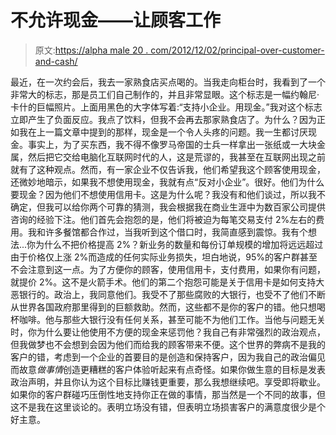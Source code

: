 # 不允许现金——让顾客工作

> 原文:[https://alpha male 20 . com/2012/12/02/principal-over-customer-and-cash/](https://alphamale20.com/2012/12/02/principle-over-customer-and-cash/)

最近，在一次约会后，我去一家熟食店买点喝的。当我走向柜台时，我看到了一个非常大的标志，那是员工们自己制作的，并且非常显眼。这个标志是一幅约翰尼·卡什的巨幅照片。上面用黑色的大字体写着:“支持小企业。用现金。”我对这个标志立即产生了负面反应。我点了饮料，但我不会再去那家熟食店了。为什么？因为正如我在上一篇文章中提到的那样，现金是一个令人头疼的问题。我一生都讨厌现金。事实上，为了买东西，我不得不像罗马帝国的士兵一样拿出一张纸或一大块金属，然后把它交给电脑化互联网时代的人，这是荒谬的，我甚至在互联网出现之前就有了这种观点。然而，有一家企业不仅告诉我，他们希望我这个顾客使用现金，还微妙地暗示，如果我不想使用现金，我就有点“反对小企业”。很好。他们为什么要现金？因为他们不想使用信用卡。这是为什么呢？我没有和他们谈过，所以我不确定，但我可以给你两个可靠的猜测，我会根据我在商业生涯中为数百家公司提供咨询的经验下注。他们首先会抱怨的是，他们将被迫为每笔交易支付 2%左右的费用。我和许多餐馆都合作过，当我听到这个借口时，我简直感到震惊。我有个想法...你为什么不把价格提高 2%？新业务的数量和每份订单规模的增加将远远超过由于价格仅上涨 2%而造成的任何实际业务损失，坦白地说，95%的客户群甚至不会注意到这一点。为了方便你的顾客，使用信用卡，支付费用，如果你有问题，就提价 2%。这不是火箭手术。他们的第二个抱怨可能是关于信用卡是如何支持大恶银行的。政治上，我同意他们。我受不了那些腐败的大银行，也受不了他们不断从世界各国政府那里得到的巨额救助。然而，这些都不是你的客户的错。他只想喝杯咖啡。他与那些大银行没有任何关系，甚至可能不为他们工作。当他与问题无关时，你为什么要让他使用不方便的现金来惩罚他？我自己有非常强烈的政治观点，但我做梦也不会想到会因为他们而给我的顾客带来不便。这个世界的弊病不是我的客户的错，考虑到一个企业的首要目的是创造和保持客户，因为我自己的政治偏见而故意*做事情*创造更糟糕的客户体验听起来有点奇怪。如果你做生意的目标是发表政治声明，并且你认为这个目标比赚钱更重要，那么我想继续吧。享受即将歇业。如果你的客户群碰巧压倒性地支持你正在做的事情，那当然是一个不同的故事，但这不是我在这里谈论的。表明立场没有错，但表明立场损害客户的满意度很少是个好主意。